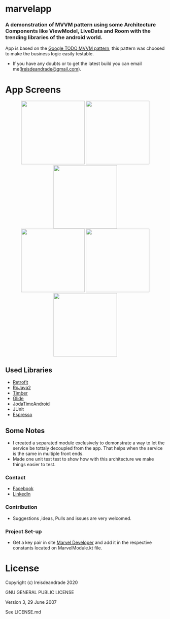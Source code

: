 # marvelapp


### A demonstration of MVVM pattern using some Architecture Components like ViewModel, LiveData and Room with the trending libraries of the android world.

App is based on the [Google TODO MVVM pattern](https://github.com/googlesamples/android-architecture/tree/todo-mvvm-live/), this pattern was choosed to make the business logic easily testable.
- If you have any doubts or to get the latest build you can email me(<lreisdeandrade@gmail.com>).


# App Screens

<p align="center">

<img src="https://user-images.githubusercontent.com/19539537/81988433-d0ce1a80-9611-11ea-882f-f60c7488d3b3.png" width = 200>
<img src="https://user-images.githubusercontent.com/19539537/82005619-31724d00-963c-11ea-9011-82f055289e98.png" width = 200>
<img src="https://user-images.githubusercontent.com/19539537/82004668-e2c3b380-9639-11ea-97c3-cd5741e6472e.png" width = 200>
<br>
<img src="https://user-images.githubusercontent.com/19539537/82001852-8e690580-9632-11ea-91d6-ce7d7855b32a.png" width = 200>
<img src="https://user-images.githubusercontent.com/19539537/81990092-d6792f80-9614-11ea-9b59-d813d904f284.png" width = 200>
<img src="https://user-images.githubusercontent.com/19539537/82006253-c7f33e00-963d-11ea-9f0c-87169dc15f32.png" width = 200>

</p>



## Used Libraries
- [Retrofit](http://square.github.io/retrofit)
- [RxJava2](https://github.com/ReactiveX/RxJava)
- [Timber](https://github.com/JakeWharton/timber)
- [Glide](https://github.com/bumptech/glide)
- [JodaTimeAndroid](https://github.com/dlew/joda-time-android)
- JUnit
- [Espresso](https://developer.android.com/training/testing/espresso/index.html)

 
## Some Notes

- I created a separated module exclusively to demonstrate a way to let the service be tottaly decoupled from the app. That helps when the service is the same in multiple front ends.
- Made one unit test test to show how with this architecture we make things easier to test.

### Contact
- [Facebook](https://www.facebook.com/leandro.reisdeandrade)
- [LinkedIn](https://www.linkedin.com/in/leandro-reis-de-andrade-643080a3/)

### Contribution
- Suggestions ,ideas, Pulls and issues are very welcomed.

### Project Set-up
- Get a key pair in site [Marvel Developer](https://developer.marvel.com/) and add it in the respective constants located on MarvelModule.kt file.



License
==========

Copyright (c) lreisdeandrade 2020

GNU GENERAL PUBLIC LICENSE

Version 3, 29 June 2007

See LICENSE.md
